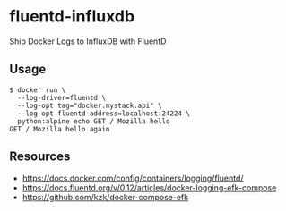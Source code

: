 # fluentd-influxdb
Ship Docker Logs to InfluxDB with FluentD

## Usage

```
$ docker run \
  --log-driver=fluentd \
  --log-opt tag="docker.mystack.api" \
  --log-opt fluentd-address=localhost:24224 \
  python:alpine echo GET / Mozilla hello
GET / Mozilla hello again
```

## Resources

- https://docs.docker.com/config/containers/logging/fluentd/
- https://docs.fluentd.org/v/0.12/articles/docker-logging-efk-compose
- https://github.com/kzk/docker-compose-efk
